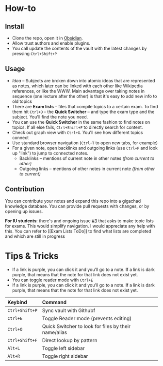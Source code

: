 ```table-of-contents
```

# How-to
## Install
- Clone the repo, open it in [Obsidian](https://obsidian.md/).
- Allow trust authors and enable plugins.
- You call update the contents of the vault with the latest changes by pressing `Ctrl+Shift+P`
## Usage
- *Idea* – Subjects are broken down into atomic ideas that are represented as notes, which later can be linked with each other like Wikipedia references, or like the WWW. Main advantage over taking notes in sequence (one lecture after the other) is that it's easy to add new info to old topics
- There are **Exam lists** – files that compile topics to a certain exam. To find them hit `Ctrl+O` – the **Quick Switcher** – and type the exam type and the subject. You'll find the note you need. 
- You can use the **Quick Switcher** in the same fashion to find notes on topics. If all else fails, `Ctrl+Shift+F` to directly search for content.
- Check out graph view with `Ctrl+G`. You'll see how different topics connect
- Use standard browser navigation (`Ctrl+T` to open new tabs, for example)
- For a given note, open backlinks and outgoing links (use `Ctrl+P` and look up "link") to jump to connected notes. 
	- Backlinks – mentions of current note in other notes *(from current to other)*
	- Outgoing links – mentions of other notes in current note *(from other to current)*
## Contribution
You can contribute your notes and expand this repo into a gigachad knowledge database. You can provide pull requests with changes, or by opening up issues.

**For IU students**: there's and ongoing issue [#3](https://github.com/da-the-dev/obsidian-notes/issues/3) that asks to make topic lists for exams. This would simplify navigation. I would appreciate any help with this. You can refer to [[Exam Lists ToDo]] to find what lists are completed and which are still in progress
# Tips & Tricks
- If a link is purple, you can click it and you'll go to a note. If a link is dark purple, that means that the note for that link does not exist yet.
- You can toggle reader mode with `Ctrl+E`
- If a link is purple, you can click it and you'll go to a note. If a link is dark purple, that means that the note for that link does not exist yet.

|  Keybind         |  Command                                               |
|:-----------------|:-------------------------------------------------------|
|  `Ctrl+Shift+P`  |  Sync vault with Githubf                                |
| `Ctrl+E`         | Toggle Reader mode (prevents editing)                  |
|  `Ctrl+O`        |  Quick Switcher to look for files by their name/alias  |
|  `Ctrl+Shift+F`  |  Direct lookup by pattern                              |
|  `Alt+L`         |  Toggle left sidebar                                   |
|  `Alt+R`         |  Toggle right sidebar                                  |  
